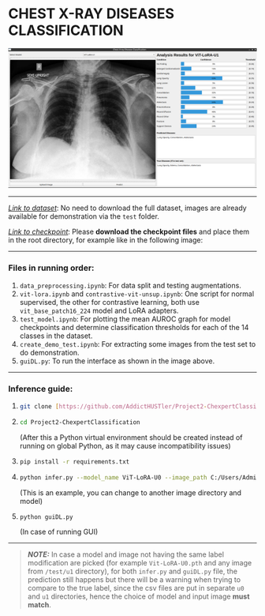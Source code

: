 # CHEST X-RAY DISEASES CLASSIFICATION
![alt text](guiDemonstration.png)

***

[*Link to dataset*](https://www.kaggle.com/datasets/ashery/chexpert): No need to download the full dataset, images are already available for demonstration via the `test` folder.

[*Link to checkpoint*](https://drive.google.com/drive/folders/19QHupl7XllVxH3yes509_t9xFEXke6mN?usp=sharing): Please **download the checkpoint files** and place them in the root directory, for example like in the following image:

***

### Files in running order:
1.  `data_preprocessing.ipynb`: For data split and testing augmentations.
2.  `vit-lora.ipynb` and `contrastive-vit-unsup.ipynb`: One script for normal supervised, the other for contrastive learning, both use `vit_base_patch16_224` model and LoRA adapters.
3.  `test_model.ipynb`: For plotting the mean AUROC graph for model checkpoints and determine classification thresholds for each of the 14 classes in the dataset.
4.  `create_demo_test.ipynb`: For extracting some images from the test set to do demonstration.
5.  `guiDL.py`: To run the interface as shown in the image above.

***

### Inference guide:
1.  ```bash
    git clone [https://github.com/AddictHUSTler/Project2-ChexpertClassification](https://github.com/AddictHUSTler/Project2-ChexpertClassification)
    ```
2.  ```bash
    cd Project2-ChexpertClassification
    ```
    (After this a Python virtual environment should be created instead of running on global Python, as it may cause incompatibility issues)
3.  ```bash
    pip install -r requirements.txt
    ```
4.  ```bash
    python infer.py --model_name ViT-LoRA-U0 --image_path C:/Users/Administrator/Project2-ChexpertClassification/test/u0/chexpert/train/patient00006/study1/view1_frontal.jpg
    ```
    (This is an example, you can change to another image directory and model)
5.  ```bash
    python guiDL.py
    ```
    (In case of running GUI)

***

> ***NOTE:*** In case a model and image not having the same label modification are picked (for example `Vit-LoRA-U0.pth` and any image from `/test/u1` directory), for both `infer.py` and `guiDL.py` file, the prediction still happens but there will be a warning when trying to compare to the true label, since the csv files are put in separate `u0` and `u1` directories, hence the choice of model and input image **must match**.
